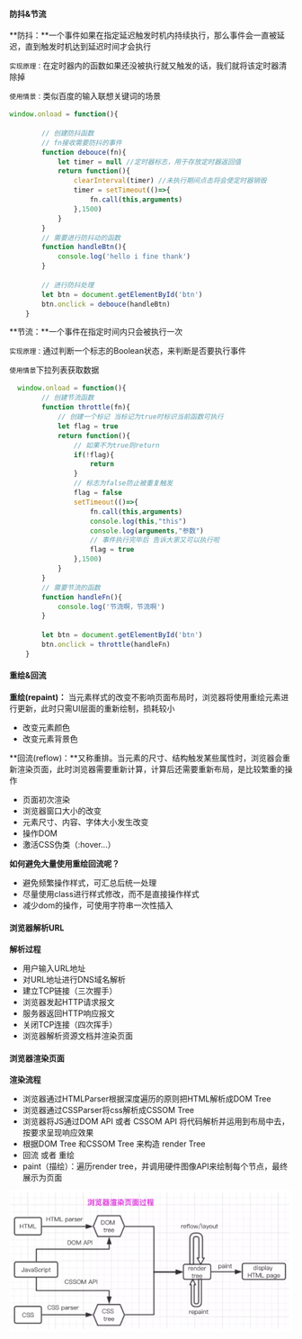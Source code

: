 #### 防抖&节流

**防抖：**一个事件如果在指定延迟触发时机内持续执行，那么事件会一直被延迟，直到触发时机达到延迟时间才会执行

`实现原理：`在定时器内的函数如果还没被执行就又触发的话，我们就将该定时器清除掉

`使用情景：`类似百度的输入联想关键词的场景

```js
window.onload = function(){
        
        // 创建防抖函数
        // fn接收需要防抖的事件
        function debouce(fn){
            let timer = null //定时器标志，用于存放定时器返回值
            return function(){
                clearInterval(timer) //未执行期间点击将会使定时器销毁
                timer = setTimeout(()=>{
                    fn.call(this,arguments)
                },1500)
            }
        }
        // 需要进行防抖动的函数
        function handleBtn(){
            console.log('hello i fine thank')
        }

        // 进行防抖处理
        let btn = document.getElementById('btn')
        btn.onclick = debouce(handleBtn)
    }
```



**节流：**一个事件在指定时间内只会被执行一次

`实现原理：`通过判断一个标志的Boolean状态，来判断是否要执行事件

`使用情景`下拉列表获取数据

```js
  window.onload = function(){
        // 创建节流函数
        function throttle(fn){
            // 创建一个标记 当标记为true时标识当前函数可执行
            let flag = true
            return function(){
                // 如果不为true则return
                if(!flag){
                    return
                }
                // 标志为false防止被重复触发
                flag = false
                setTimeout(()=>{
                    fn.call(this,arguments)
                    console.log(this,"this")
                    console.log(arguments,"参数")
                    // 事件执行完毕后 告诉大家又可以执行啦
                    flag = true
                },1500)
            }
        }
        // 需要节流的函数
        function handleFn(){
            console.log('节流啊，节流啊')
        }

        let btn = document.getElementById('btn')
        btn.onclick = throttle(handleFn)
	}
```



#### 重绘&回流

**重绘(repaint)：** 当元素样式的改变不影响页面布局时，浏览器将使用重绘元素进行更新，此时只需UI层面的重新绘制，损耗较小

- 改变元素颜色
- 改变元素背景色

**回流(reflow)：**又称重排。当元素的尺寸、结构触发某些属性时，浏览器会重新渲染页面，此时浏览器需要重新计算，计算后还需要重新布局，是比较繁重的操作

- 页面初次渲染
- 浏览器窗口大小的改变
- 元素尺寸、内容、字体大小发生改变
- 操作DOM
- 激活CSS伪类（:hover...）

**如何避免大量使用重绘回流呢？**

- 避免频繁操作样式，可汇总后统一处理
- 尽量使用class进行样式修改，而不是直接操作样式
- 减少dom的操作，可使用字符串一次性插入



#### 浏览器解析URL

**解析过程**

- 用户输入URL地址
- 对URL地址进行DNS域名解析
- 建立TCP链接（三次握手）
- 浏览器发起HTTP请求报文
- 服务器返回HTTP响应报文
- 关闭TCP连接（四次挥手）
- 浏览器解析资源文档并渲染页面



#### 浏览器渲染页面

**渲染流程**

- 浏览器通过HTMLParser根据深度遍历的原则把HTML解析成DOM Tree
- 浏览器通过CSSParser将css解析成CSSOM Tree
- 浏览器将JS通过DOM API 或者 CSSOM API 将代码解析并运用到布局中去，按要求呈现响应效果
- 根据DOM Tree 和CSSOM  Tree 来构造 render Tree
- 回流 或者 重绘
- paint（描绘）：遍历render tree，并调用硬件图像API来绘制每个节点，最终展示为页面

![](浏览器渲染页面流程.png)